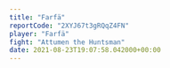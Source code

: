 ```yaml
---
title: "Farfä"
reportCode: "2XYJ67t3gRQqZ4FN"
player: "Farfä"
fight: "Attumen the Huntsman"
date: 2021-08-23T19:07:58.042000+00:00
---
```

